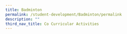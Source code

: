 ```yaml
---
title: Badminton
permalink: /student-development/Badminton/permalink
description: ""
third_nav_title: Co Curricular Activities
---
```

